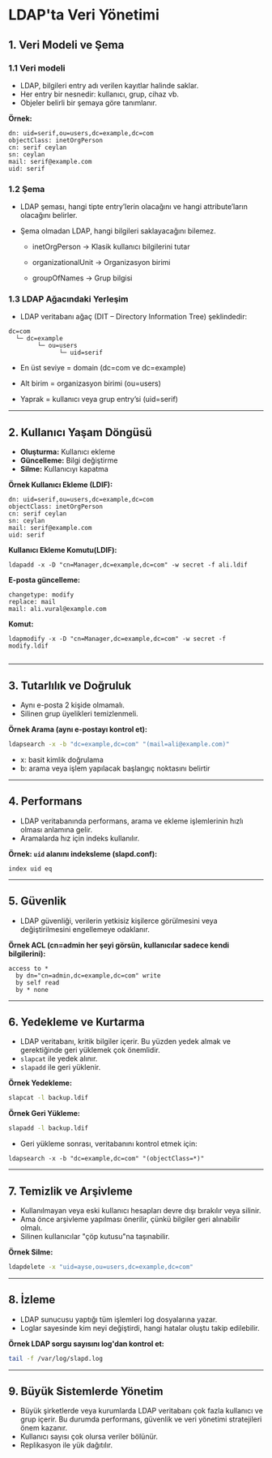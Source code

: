 # LDAP'ta Veri Yönetimi 
## 1. Veri Modeli ve Şema
### 1.1 Veri modeli

-   LDAP, bilgileri entry adı verilen kayıtlar halinde saklar.
-   Her entry bir nesnedir: kullanıcı, grup, cihaz vb.
-   Objeler belirli bir şemaya göre tanımlanır.

**Örnek:**

``` ldif
dn: uid=serif,ou=users,dc=example,dc=com
objectClass: inetOrgPerson
cn: serif ceylan
sn: ceylan
mail: serif@example.com
uid: serif
```
### 1.2 Şema
-  LDAP şeması, hangi tipte entry’lerin olacağını ve hangi attribute’ların olacağını belirler.
-  Şema olmadan LDAP, hangi bilgileri saklayacağını bilemez.

    -  inetOrgPerson → Klasik kullanıcı bilgilerini tutar

    - organizationalUnit → Organizasyon birimi

    - groupOfNames → Grup bilgisi

### 1.3 LDAP Ağacındaki Yerleşim

- LDAP veritabanı ağaç (DIT – Directory Information Tree) şeklindedir:

```
dc=com
  └─ dc=example
        └─ ou=users
              └─ uid=serif
```
- En üst seviye = domain (dc=com ve dc=example)

- Alt birim = organizasyon birimi (ou=users)

- Yaprak = kullanıcı veya grup entry’si (uid=serif)
------------------------------------------------------------------------

## 2. Kullanıcı Yaşam Döngüsü

-   **Oluşturma:** Kullanıcı ekleme
-   **Güncelleme:** Bilgi değiştirme
-   **Silme:** Kullanıcıyı kapatma

**Örnek Kullanıcı Ekleme (LDIF):**

``` ldif
dn: uid=serif,ou=users,dc=example,dc=com
objectClass: inetOrgPerson
cn: serif ceylan
sn: ceylan
mail: serif@example.com
uid: serif
```

**Kullanıcı Ekleme Komutu(LDIF):**

```
ldapadd -x -D "cn=Manager,dc=example,dc=com" -w secret -f ali.ldif

```
**E-posta güncelleme:**

``` dn: uid=ali,ou=users,dc=example,dc=com
changetype: modify
replace: mail
mail: ali.vural@example.com
```

**Komut:**

```
ldapmodify -x -D "cn=Manager,dc=example,dc=com" -w secret -f modify.ldif


```

------------------------------------------------------------------------

## 3. Tutarlılık ve Doğruluk

-   Aynı e-posta 2 kişide olmamalı.
-   Silinen grup üyelikleri temizlenmeli.

**Örnek Arama (aynı e-postayı kontrol et):**

``` bash
ldapsearch -x -b "dc=example,dc=com" "(mail=ali@example.com)"
```
- x: basit kimlik doğrulama
- b: arama veya işlem yapılacak başlangıç noktasını belirtir

------------------------------------------------------------------------

## 4. Performans

-   LDAP veritabanında performans, arama ve ekleme işlemlerinin hızlı olması anlamına gelir.
-   Aramalarda hız için indeks kullanılır.

**Örnek: `uid` alanını indeksleme (slapd.conf):**

    index uid eq

------------------------------------------------------------------------

## 5. Güvenlik

-   LDAP güvenliği, verilerin yetkisiz kişilerce görülmesini veya değiştirilmesini engellemeye odaklanır.

**Örnek ACL (cn=admin her şeyi görsün, kullanıcılar sadece kendi
bilgilerini):**

    access to *
      by dn="cn=admin,dc=example,dc=com" write
      by self read
      by * none

------------------------------------------------------------------------

## 6. Yedekleme ve Kurtarma

-   LDAP veritabanı, kritik bilgiler içerir. Bu yüzden yedek almak ve gerektiğinde geri yüklemek çok önemlidir.
-   `slapcat` ile yedek alınır.
-   `slapadd` ile geri yüklenir.

**Örnek Yedekleme:**

``` bash
slapcat -l backup.ldif
```

**Örnek Geri Yükleme:**

``` bash
slapadd -l backup.ldif
```

- Geri yükleme sonrası, veritabanını kontrol etmek için:
```
ldapsearch -x -b "dc=example,dc=com" "(objectClass=*)"

```

------------------------------------------------------------------------

## 7. Temizlik ve Arşivleme

-   Kullanılmayan veya eski kullanıcı hesapları devre dışı bırakılır veya silinir.
-   Ama önce arşivleme yapılması önerilir, çünkü bilgiler geri alınabilir olmalı.
-   Silinen kullanıcılar "çöp kutusu"na taşınabilir.

**Örnek Silme:**

``` bash
ldapdelete -x "uid=ayse,ou=users,dc=example,dc=com"
```

------------------------------------------------------------------------

## 8. İzleme

-   LDAP sunucusu yaptığı tüm işlemleri log dosyalarına yazar.
-   Loglar sayesinde kim neyi değiştirdi, hangi hatalar oluştu takip edilebilir.

**Örnek LDAP sorgu sayısını log'dan kontrol et:**

``` bash
tail -f /var/log/slapd.log
```

------------------------------------------------------------------------

## 9. Büyük Sistemlerde Yönetim

-   Büyük şirketlerde veya kurumlarda LDAP veritabanı çok fazla kullanıcı ve grup içerir. Bu durumda performans, güvenlik ve veri yönetimi stratejileri önem kazanır.
-   Kullanıcı sayısı çok olursa veriler bölünür.
-   Replikasyon ile yük dağıtılır.


